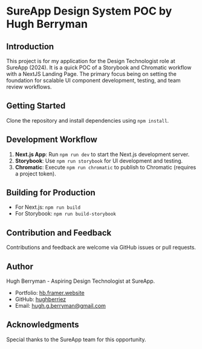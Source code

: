 # SureApp Design System POC by Hugh Berryman

## Introduction

This project is for my application for the Design Technologist role at SureApp (2024). It is a quick POC of a Storybook and Chromatic workflow with a NextJS Landing Page. The primary focus being on setting the foundation for scalable UI component development, testing, and team review workflows.

## Getting Started

Clone the repository and install dependencies using `npm install`.

## Development Workflow

1. **Next.js App**: Run `npm run dev` to start the Next.js development server.
2. **Storybook**: Use `npm run storybook` for UI development and testing.
3. **Chromatic**: Execute `npm run chromatic` to publish to Chromatic (requires a project token).

## Building for Production

- For Next.js: `npm run build`
- For Storybook: `npm run build-storybook`

## Contribution and Feedback

Contributions and feedback are welcome via GitHub issues or pull requests.

## Author

Hugh Berryman - Aspiring Design Technologist at SureApp.

- Portfolio: [hb.framer.website](https://hb.framer.website)
- GitHub: [hughberriez](https://github.com/hughberriez)
- Email: [hugh.g.berryman@gmail.com](mailto:hugh.g.berryman@gmail.com)

## Acknowledgments

Special thanks to the SureApp team for this opportunity.
